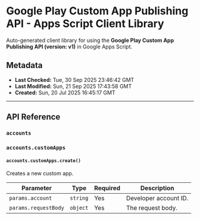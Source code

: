 # Google Play Custom App Publishing API - Apps Script Client Library

Auto-generated client library for using the **Google Play Custom App Publishing API (version: v1)** in Google Apps Script.

## Metadata

- **Last Checked:** Tue, 30 Sep 2025 23:46:42 GMT
- **Last Modified:** Sun, 21 Sep 2025 17:43:58 GMT
- **Created:** Sun, 20 Jul 2025 16:45:17 GMT



---

## API Reference

### `accounts`

### `accounts.customApps`

#### `accounts.customApps.create()`

Creates a new custom app.

| Parameter | Type | Required | Description |
|---|---|---|---|
| `params.account` | `string` | Yes | Developer account ID. |
| `params.requestBody` | `object` | Yes | The request body. |